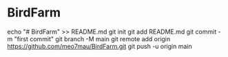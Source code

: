 # BirdFarm
echo "# BirdFarm" >> README.md
git init
git add README.md
git commit -m "first commit"
git branch -M main
git remote add origin https://github.com/meo7mau/BirdFarm.git
git push -u origin main
